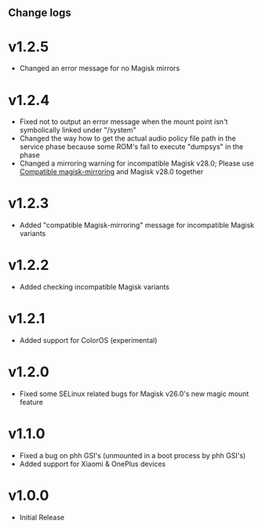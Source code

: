 ## Change logs

# v1.2.5
* Changed an error message for no Magisk mirrors

# v1.2.4
* Fixed not to output an error message when the mount point isn't symbolically linked under "/system"
* Changed the way how to get the actual audio policy file path in the service phase because some ROM's fail to execute "dumpsys" in the phase
* Changed a mirroring warning for incompatible Magisk v28.0; Please use [Compatible magisk-mirroring](https://github.com/Magisk-Modules-Alt-Repo/compatible-magisk-mirroring) and Magisk v28.0 together

# v1.2.3
* Added "compatible Magisk-mirroring" message for incompatible Magisk variants

# v1.2.2
* Added checking incompatible Magisk variants

# v1.2.1
* Added support for ColorOS (experimental)

# v1.2.0
* Fixed some SELinux related bugs for Magisk v26.0's new magic mount feature

# v1.1.0
* Fixed a bug on phh GSI's (unmounted in a boot process by phh GSI's)
* Added support for Xiaomi & OnePlus devices

# v1.0.0
* Initial Release

##
